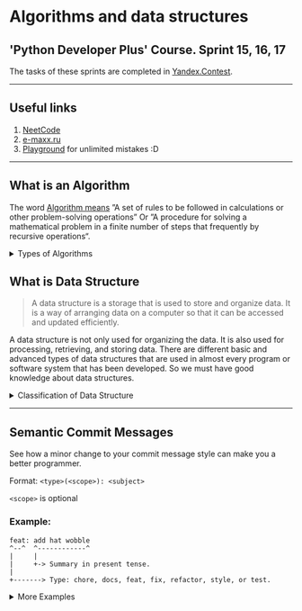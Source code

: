 # Algorithms and data structures
## 'Python Developer Plus' Course. Sprint 15, 16, 17

The tasks of these sprints are completed in [Yandex.Contest](https://contest.yandex.ru/). 

___
## Useful links


1. [NeetCode](https://neetcode.io/practice)
2. [e-maxx.ru](https://e-maxx.ru/algo/)
3. [Playground](https://www.sololearn.com/compiler-playground/cEpZKIpYYm0o/) for unlimited mistakes :D

___

## What is an Algorithm

The word [Algorithm means](https://www.geeksforgeeks.org/fundamentals-of-algorithms/?ref=lbp) ”A  set of rules to be followed in calculations or other problem-solving operations” Or ”A procedure for solving a mathematical problem in a finite number of steps that frequently by recursive operations“. 

<details>
<summary>Types of Algorithms</summary>
<br>

There are several types of algorithms available. Some important algorithms are:

1. Brute Force Algorithm: It is the simplest approach for a problem. A brute force algorithm is the first approach that comes to finding when we see a problem.


2. Recursive Algorithm: A recursive algorithm is based on recursion. In this case, a problem is broken into several sub-parts and called the same function again and again.


3. Backtracking Algorithm: The backtracking algorithm basically builds the solution by searching among all possible solutions. Using this algorithm, we keep on building the solution following criteria. Whenever a solution fails we trace back to the failure point and build on the next solution and continue this process till we find the solution or all possible solutions are looked after.


4. Searching Algorithm: Searching algorithms are the ones that are used for searching elements or groups of elements from a particular data structure. They can be of different types based on their approach or the data structure in which the element should be found.


5. Sorting Algorithm: Sorting is arranging a group of data in a particular manner according to the requirement. The algorithms which help in performing this function are called sorting algorithms. Generally sorting algorithms are used to sort groups of data in an increasing or decreasing manner.


6. Hashing Algorithm: Hashing algorithms work similarly to the searching algorithm. But they contain an index with a key ID. In hashing, a key is assigned to specific data.


7. Divide and Conquer Algorithm: This algorithm breaks a problem into sub-problems, solves a single sub-problem and merges the solutions together to get the final solution. It consists of the following three steps:

   - Divide
   - Solve
   - Combine


8. Greedy Algorithm: In this type of algorithm the solution is built part by part. The solution of the next part is built based on the immediate benefit of the next part. The one solution giving the most benefit will be chosen as the solution for the next part.


9. Dynamic Programming Algorithm: This algorithm uses the concept of using the already found solution to avoid repetitive calculation of the same part of the problem. It divides the problem into smaller overlapping subproblems and solves them.


10. Randomized Algorithm: In the randomized algorithm we use a random number so it gives immediate benefit. The random number helps in deciding the expected outcome.

</details>

## What is Data Structure

>A data structure is a storage that is used to store and organize data. It is a way of arranging data on a computer so that it can be accessed and updated efficiently.

A data structure is not only used for organizing the data. It is also used for processing, retrieving, and storing data. There are different basic and advanced types of data structures that are used in almost every program or software system that has been developed. So we must have good knowledge about data structures.

<details>
<summary>Classification of Data Structure</summary>
<br>

![ClassificationofDataStructure-660x347](https://user-images.githubusercontent.com/7266512/221867187-ffc2297f-bb90-41f4-930d-3f28040bc4ed.jpg)


* __Linear data structure__: Data structure in which data elements are arranged sequentially or linearly, where each element is attached to its previous and next adjacent elements, is called a linear data structure. 
*Examples of linear data structures are array, stack, queue, linked list, etc.*
   * Static data structure: Static data structure has a fixed memory size. It is easier to access the elements in a static data structure. 
*An example of this data structure is an array.*
   * Dynamic data structure: In dynamic data structure, the size is not fixed. It can be randomly updated during the runtime which may be considered efficient concerning the memory (space) complexity of the code. 
*Examples of this data structure are queue, stack, etc.*
* __Non-linear data structure__: Data structures where data elements are not placed sequentially or linearly are called non-linear data structures. In a non-linear data structure, we can’t traverse all the elements in a single run only. 
*Examples of non-linear data structures are trees and graphs.*


For example, we can store a list of items having the same data-type using the array data structure.

![array-2](https://user-images.githubusercontent.com/7266512/221869287-0693c64e-8c52-4568-8c29-d9bf006f40f8.png)

[More...](https://www.geeksforgeeks.org/data-structures/)

</details>

___

## Semantic Commit Messages
See how a minor change to your commit message style can make you a better programmer.

Format: `<type>(<scope>): <subject>`

`<scope>` is optional

### Example:

```
feat: add hat wobble
^--^  ^------------^
|     |
|     +-> Summary in present tense.
|
+-------> Type: chore, docs, feat, fix, refactor, style, or test.
```

<details>
<summary>More Examples</summary>
<br>

- `feat`: new feature for the user, not a new feature for build script
- `fix`: bug fix for the user, not a fix to a build script
- `docs`: changes to the documentation
- `style`: formatting, missing semi colons, etc; no production code change
- `refactor`: refactoring production code, eg. renaming a variable
- `test`: adding missing tests, refactoring tests; no production code change
- `chore`: updating grunt tasks etc; no production code change
- `perf`: a commit that improves performance, without functional changes
- or `build`, `ci`, `revert`, etc.

Another cases:

- `feat`: A new feature
- `fix`: A bug fix
- `docs`: Documentation only changes
- `style`: Changes that do not affect the meaning of the code (white-space, formatting, missing semi-colons, etc)
- `refactor`: A code change that neither fixes a bug nor adds a feature
- `perf`: A code change that improves performance
- `test`: Adding missing tests
- `chore`: Changes to the build process or auxiliary tools and libraries such as documentation generation

References:

1. https://www.conventionalcommits.org/
2. https://seesparkbox.com/foundry/semantic_commit_messages
3. http://karma-runner.github.io/1.0/dev/git-commit-msg.html

</details>

